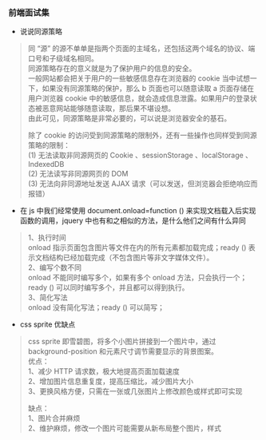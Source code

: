 
### 前端面试集
- 说说同源策略
> 同 “源” 的源不单单是指两个页面的主域名，还包括这两个域名的协议、端口号和子级域名相同。  
> 同源策略存在的意义就是为了保护用户的信息的安全。  
> 一般网站都会把关于用户的一些敏感信息存在浏览器的 cookie 当中试想一下，如果没有同源策略的保护，那么 b 页面也可以随意读取 a 页面存储在用户浏览器 cookie 中的敏感信息，就会造成信息泄露。如果用户的登录状态被恶意网站能够随意读取，那后果不堪设想。  
> 由此可见，同源策略是非常必要的，可以说是浏览器安全的基石。  
> 
> 除了 cookie 的访问受到同源策略的限制外，还有一些操作也同样受到同源策略的限制：   
> (1) 无法读取非同源网页的 Cookie 、sessionStorage 、localStorage 、IndexedDB  
> (2) 无法读写非同源网页的 DOM    
> (3) 无法向非同源地址发送 AJAX 请求（可以发送，但浏览器会拒绝响应而报错）  

- 在 js 中我们经常使用 document.onload=function () 来实现文档载入后实现函数的调用，jquery 中也有和之相似的方法，是什么他们之间有什么异同
> 1、执行时间  
> onload 指示页面包含图片等文件在内的所有元素都加载完成；ready () 表示文档结构已经加载完成（不包含图片等非文字媒体文件）。  
> 2、编写个数不同  
> onload 不能同时编写多个，如果有多个 onload 方法，只会执行一个；ready () 可以同时编写多个，并且都可以得到执行。  
> 3、简化写法  
> onload 没有简化写法；ready () 可以简写；

- css sprite 优缺点
> css sprite 即雪碧图，将多个小图片拼接到一个图片中，通过 background-position 和元素尺寸调节需要显示的背景图案。  
> 优点：  
> 1、减少 HTTP 请求数，极大地提高页面加载速度  
> 2、增加图片信息重复度，提高压缩比，减少图片大小  
> 3、更换风格方便，只需在一张或几张图片上修改颜色或样式即可实现  
> 
> 缺点：  
> 1、图片合并麻烦  
> 2、维护麻烦，修改一个图片可能需要从新布局整个图片，样式  



